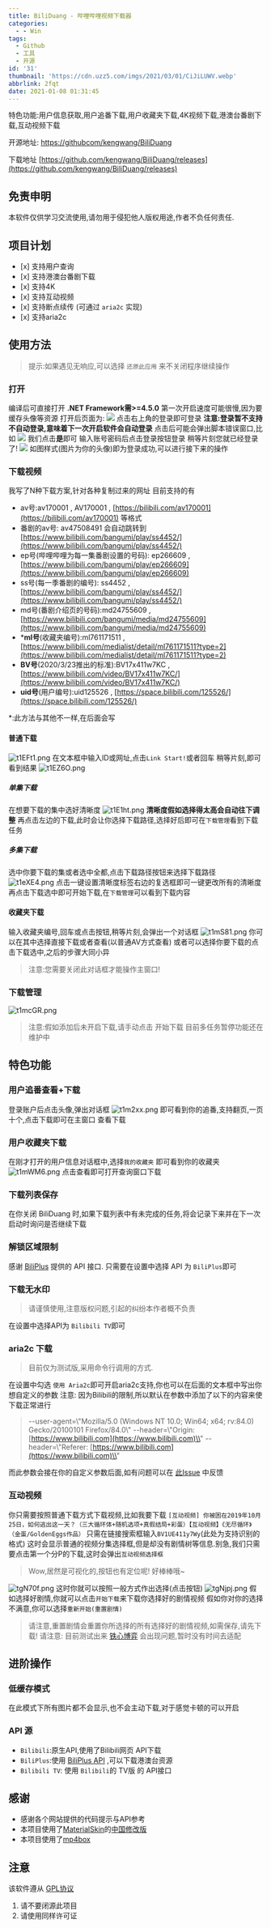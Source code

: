 ```yaml
---
title: BiliDuang - 哔哩哔哩视频下载器
categories:
  - - Win
tags:
  - Github
  - 工具
  - 开源
id: '31'
thumbnail: 'https://cdn.uzz5.com/imgs/2021/03/01/CiJiLUWV.webp'
abbrlink: 2fqt
date: 2021-01-08 01:31:45
---
```


特色功能:用户信息获取,用户追番下载,用户收藏夹下载,4K视频下载,港澳台番剧下载,互动视频下载

开源地址: [https://githubcom/kengwang/BiliDuang](https://githubcom/kengwang/BiliDuang) 

下载地址 [https://github.com/kengwang/BiliDuang/releases](https://github.com/kengwang/BiliDuang/releases) 
## 免责申明

本软件仅供学习交流使用,请勿用于侵犯他人版权用途,作者不负任何责任.

## 项目计划

*   \[x\] 支持用户查询
*   \[x\] 支持港澳台番剧下载
*   \[x\] 支持4K
*   \[x\] 支持互动视频
*   \[x\] 支持断点续传 (可通过 `aria2c` 实现)
*   \[x\] 支持aria2c

## 使用方法

> 提示:如果遇见无响应,可以选择 `还原此应用` 来不关闭程序继续操作

### 打开

编译后可直接打开 **.NET Framework需>=4.5.0** 第一次开启速度可能很慢,因为要缓存头像等资源 打开后页面为: ![](https://cdn.uzz5.com/imgs/2021/03/01/w8TGIvPQ.webp ) 点击右上角的登录即可登录 **注意:登录暂不支持不自动登录,意味着下一次开启软件会自动登录** 点击后可能会弹出脚本错误窗口,比如 ![](https://cdn.uzz5.com/imgs/2021/03/01/S9SDdXjx.webp ) 我们点击**是**即可 输入账号密码后点击登录按钮登录 稍等片刻您就已经登录了! ![](https://cdn.uzz5.com/imgs/2021/03/01/l2n2z3rs.webp ) 如图样式(图片为你的头像)即为登录成功,可以进行接下来的操作

### 下载视频

我写了N种下载方案,针对各种复制过来的网址 目前支持的有

*   av号:av170001 , AV170001 , [https://bilibili.com/av170001](https://bilibili.com/av170001) 等格式
*   番剧的av号: av47508491 会自动跳转到 [https://www.bilibili.com/bangumi/play/ss4452/](https://www.bilibili.com/bangumi/play/ss4452/)
*   ep号(哔哩哔哩为每一集番剧设置的号码): ep266609 , [https://www.bilibili.com/bangumi/play/ep266609](https://www.bilibili.com/bangumi/play/ep266609)
*   ss号(每一季番剧的编号): ss4452 , [https://www.bilibili.com/bangumi/play/ss4452/](https://www.bilibili.com/bangumi/play/ss4452/)
*   md号(番剧介绍页的号码):md24755609 , [https://www.bilibili.com/bangumi/media/md24755609](https://www.bilibili.com/bangumi/media/md24755609)
*   \***ml号**(收藏夹编号):ml761171511 , [https://www.bilibili.com/medialist/detail/ml761171511?type=2](https://www.bilibili.com/medialist/detail/ml761171511?type=2)
*   **BV号**(2020/3/23推出的标准):BV17x411w7KC , [https://www.bilibili.com/video/BV17x411w7KC/](https://www.bilibili.com/video/BV17x411w7KC/)
*   **uid号**(用户编号):uid125526 , [https://space.bilibili.com/125526/](https://space.bilibili.com/125526/)

\*:此方法与其他不一样,在后面会写

#### 普通下载

![t1EFt1.png](https://cdn.uzz5.com/imgs/2021/03/01/d2hGoXEG.webp "t1EFt1.png") 在文本框中输入ID或网址,点击`Link Start!`或者回车 稍等片刻,即可看到结果 ![t1EZ6O.png](https://cdn.uzz5.com/imgs/2021/03/01/DdgYJ00H.webp "t1EZ6O.png")

##### 单集下载

在想要下载的集中选好清晰度 ![t1E1ht.png](https://cdn.uzz5.com/imgs/2021/03/01/kQK157u0.webp "t1E1ht.png") **清晰度假如选择得太高会自动往下调整** 再点击左边的下载,此时会让你选择下载路径,选择好后即可在`下载管理`看到下载任务

##### 多集下载

选中你要下载的集或者选中全都,点击下载路径按钮来选择下载路径 ![t1eXE4.png](https://cdn.uzz5.com/imgs/2021/03/01/PgObXp0R.webp "t1eXE4.png") 点击一键设置清晰度标签右边的复选框即可一键更改所有的清晰度 再点击下载选中即可开始下载,在`下载管理`可以看到下载内容

#### 收藏夹下载

输入收藏夹编号,回车或点击按钮,稍等片刻,会弹出一个对话框 ![t1mS81.png](https://cdn.uzz5.com/imgs/2021/03/01/qGnCo2w0.webp "t1mS81.png") 你可以在其中选择直接下载或者查看(以普通AV方式查看) 或者可以选择你要下载的点击下载选中,之后的步骤大同小异

> 注意:您需要关闭此对话框才能操作主窗口!

### 下载管理

![t1mcGR.png](https://cdn.uzz5.com/imgs/2021/03/01/0iuHAEs6.webp "t1mcGR.png")

> 注意:假如添加后未开启下载,请手动点击 开始下载 目前多任务暂停功能还在维护中

## 特色功能

### 用户追番查看+下载

登录账户后点击头像,弹出对话框 ![t1m2xx.png](https://cdn.uzz5.com/imgs/2021/03/01/SnEOsD98.webp "t1m2xx.png") 即可看到你的追番,支持翻页,一页十个,点击下载即可在主窗口 查看下载

### 用户收藏夹下载

在刚才打开的用户信息对话框中,选择`我的收藏夹` 即可看到你的收藏夹 ![t1mWM6.png](https://cdn.uzz5.com/imgs/2021/03/01/OwMzPwLk.webp "t1mWM6.png") 点击查看即可打开查询窗口下载

### 下载列表保存

在你关闭 BiliDuang 时,如果下载列表中有未完成的任务,将会记录下来并在下一次启动时询问是否继续下载

### 解锁区域限制

感谢 [BiliPlus](https://www.biliplus.com/) 提供的 API 接口. 只需要在设置中选择 API 为 `BiliPlus`即可

### 下载无水印

> 请谨慎使用,注意版权问题,引起的纠纷本作者概不负责

在设置中选择API为 `Bilibili TV`即可

### aria2c 下载

> 目前仅为测试版,采用命令行调用的方式.

在设置中勾选 `使用 Aria2c`即可开启aria2c支持,你也可以在后面的文本框中写出你想自定义的参数 注意: 因为Bilibili的限制,所以默认在参数中添加了以下的内容来使下载正常进行

> \--user-agent=\\"Mozilla/5.0 (Windows NT 10.0; Win64; x64; rv:84.0) Gecko/20100101 Firefox/84.0\\" --header=\\"Origin: [https://www.bilibili.com](https://www.bilibili.com)\\" --header=\\"Referer: [https://www.bilibili.com](https://www.bilibili.com)\\"

而此参数会接在你的自定义参数后面,如有问题可以在 [此Issue](https://github.com/kengwang/BiliDuang/issues/22) 中反馈

### 互动视频

你只需要按照普通下载方式下载视频,比如我要下载 `[互动视频] 你被困在2019年10月25日，如何逃出这一天？（三大循环体+随机选项+真假结局+彩蛋）【互动视频】《无尽循环》（金蛋/GoldenEggs作品）` 只需在链接搜索框输入`BV1UE411y7Wy`(此处为支持识别的格式) 这时会显示普通的视频分集选择框,但是却没有剧情树等信息.别急,我们只需要点击第一个分P的下载,这时会弹出`互动视频选择框`

> Wow,居然是可视化的,按钮也有定位呢! 好棒棒哦~

![tgN70f.png](https://cdn.uzz5.com/imgs/2021/03/01/XxfdBFLZ.webp "tgN70f.png") 这时你就可以按照一般方式作出选择(点击按钮) ![tgNjpj.png](https://cdn.uzz5.com/imgs/2021/03/01/qglA5ar4.webp "tgNjpj.png") 假如选择好剧情,你就可以点击`开始下载`来下载你选择好的剧情视频 假如你对你的选择不满意,你可以选择`重新开始(重置剧情)`

> 请注意,重置剧情会重置你所选择的所有选择好的剧情视频,如需保存,请先下载! 请注意: 目前测试出来 [铁心博弈](https://www.bilibili.com/video/BV1MJ411C7ie) 会出现问题,暂时没有时间去适配

## 进阶操作

### 低缓存模式

在此模式下所有图片都不会显示,也不会主动下载,对于感觉卡顿的可以开启

### API 源

*   `Bilibili`:原生API,使用了Bilibili网页 API下载
*   `BiliPlus`:使用 [BiliPlus API](https://www.biliplus.com/) ,可以下载港澳台资源
*   `Bilibili TV`: 使用 `Bilibili`的 TV版 的 API接口

## 感谢

*   感谢各个网站提供的代码提示与API参考
*   本项目使用了[MaterialSkin](https://github.com/IgnaceMaes/MaterialSkin)的[中国修改版](https://gitee.com/victorzhao/MaterialSkin)
*   本项目使用了[mp4box](https://github.com/gpac/gpac/wiki/MP4Box)

## 注意

该软件遵从 [GPL协议](LICENCE)

1.  请不要闭源此项目
2.  请使用同样许可证